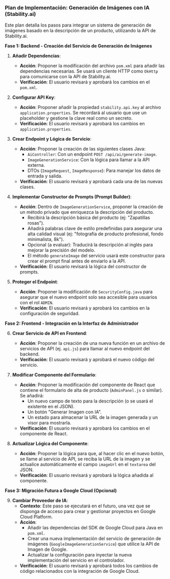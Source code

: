 ### **Plan de Implementación: Generación de Imágenes con IA (Stability.ai)**

Este plan detalla los pasos para integrar un sistema de generación de imágenes basado en la descripción de un producto, utilizando la API de Stability.ai.

**Fase 1: Backend - Creación del Servicio de Generación de Imágenes**

1.  **Añadir Dependencias**:
    *   **Acción**: Proponer la modificación del archivo `pom.xml` para añadir las dependencias necesarias. Se usará un cliente HTTP como `OkHttp` para comunicarse con la API de Stability.ai.
    *   **Verificación**: El usuario revisará y aprobará los cambios en el `pom.xml`.

2.  **Configurar API Key**:
    *   **Acción**: Proponer añadir la propiedad `stability.api.key` al archivo `application.properties`. Se recordará al usuario que use un placeholder y gestione la clave real como un secreto.
    *   **Verificación**: El usuario revisará y aprobará los cambios en `application.properties`.

3.  **Crear Endpoint y Lógica de Servicio**:
    *   **Acción**: Proponer la creación de las siguientes clases Java:
        *   `AiController`: Con un endpoint `POST /api/ai/generate-image`.
        *   `ImageGenerationService`: Con la lógica para llamar a la API externa.
        *   DTOs (`ImageRequest`, `ImageResponse`): Para manejar los datos de entrada y salida.
    *   **Verificación**: El usuario revisará y aprobará cada una de las nuevas clases.

4.  **Implementar Constructor de Prompts (Prompt Builder)**:
    *   **Acción**: Dentro de `ImageGenerationService`, proponer la creación de un método privado que enriquezca la descripción del producto.
        *   Recibirá la descripción básica del producto (ej: "Zapatillas rosas").
        *   Añadirá palabras clave de estilo predefinidas para asegurar una alta calidad visual (ej: "fotografía de producto profesional, fondo minimalista, 8k").
        *   Opcional (a evaluar): Traducirá la descripción al inglés para mejorar la precisión del modelo.
        *   El método `generateImage` del servicio usará este constructor para crear el prompt final antes de enviarlo a la API.
    *   **Verificación**: El usuario revisará la lógica del constructor de prompts.

5.  **Proteger el Endpoint**:
    *   **Acción**: Proponer la modificación de `SecurityConfig.java` para asegurar que el nuevo endpoint solo sea accesible para usuarios con el rol `ADMIN`.
    *   **Verificación**: El usuario revisará y aprobará los cambios en la configuración de seguridad.

**Fase 2: Frontend - Integración en la Interfaz de Administrador**

6.  **Crear Servicio de API en Frontend**:
    *   **Acción**: Proponer la creación de una nueva función en un archivo de servicios de API (ej. `api.js`) para llamar al nuevo endpoint del backend.
    *   **Verificación**: El usuario revisará y aprobará el nuevo código del servicio.

7.  **Modificar Componente del Formulario**:
    *   **Acción**: Proponer la modificación del componente de React que contiene el formulario de alta de producto (`AdminPanel.js` o similar). Se añadirá:
        *   Un nuevo campo de texto para la descripción (o se usará el existente en el JSON).
        *   Un botón "Generar Imagen con IA".
        *   Un estado para almacenar la URL de la imagen generada y un visor para mostrarla.
    *   **Verificación**: El usuario revisará y aprobará los cambios en el componente de React.

8.  **Actualizar Lógica del Componente**:
    *   **Acción**: Proponer la lógica para que, al hacer clic en el nuevo botón, se llame al servicio de API, se reciba la URL de la imagen y se actualice automáticamente el campo `imageUrl` en el `textarea` del JSON.
    *   **Verificación**: El usuario revisará y aprobará la lógica añadida al componente.

**Fase 3: Migración Futura a Google Cloud (Opcional)**

9.  **Cambiar Proveedor de IA**:
    *   **Contexto**: Este paso se ejecutará en el futuro, una vez que se disponga de acceso para crear y gestionar proyectos en Google Cloud Platform.
    *   **Acción**:
        *   Añadir las dependencias del SDK de Google Cloud para Java en `pom.xml`.
        *   Crear una nueva implementación del servicio de generación de imágenes (`GoogleImageGenerationService`) que utilice la API de Imagen de Google.
        *   Actualizar la configuración para inyectar la nueva implementación del servicio en el controlador.
    *   **Verificación**: El usuario revisará y aprobará todos los cambios de código relacionados con la integración de Google Cloud.
